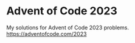 # Advent of Code 2023

My solutions for Advent of Code 2023 problems.
https://adventofcode.com/2023
